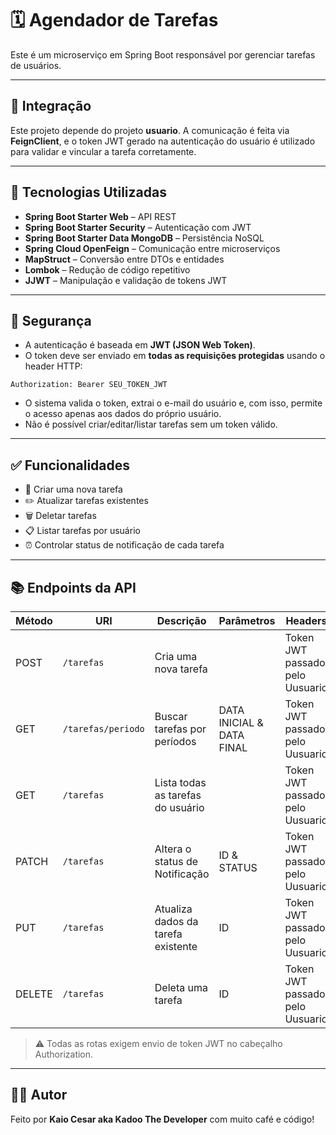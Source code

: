 # 🗓️ Agendador de Tarefas

Este é um microserviço em Spring Boot responsável por gerenciar tarefas de usuários.

---

## 🔗 Integração

Este projeto depende do projeto **usuario**. A comunicação é feita via **FeignClient**, e o token JWT gerado na autenticação do usuário é utilizado para validar e vincular a tarefa corretamente.

---

## 🧩 Tecnologias Utilizadas

- **Spring Boot Starter Web** – API REST  
- **Spring Boot Starter Security** – Autenticação com JWT  
- **Spring Boot Starter Data MongoDB** – Persistência NoSQL  
- **Spring Cloud OpenFeign** – Comunicação entre microserviços  
- **MapStruct** – Conversão entre DTOs e entidades  
- **Lombok** – Redução de código repetitivo  
- **JJWT** – Manipulação e validação de tokens JWT

---

## 🔐 Segurança

- A autenticação é baseada em **JWT (JSON Web Token)**.
- O token deve ser enviado em **todas as requisições protegidas** usando o header HTTP:

```http
Authorization: Bearer SEU_TOKEN_JWT
```

- O sistema valida o token, extrai o e-mail do usuário e, com isso, permite o acesso apenas aos dados do próprio usuário.
- Não é possível criar/editar/listar tarefas sem um token válido.

---

## ✅ Funcionalidades

- 🔄 Criar uma nova tarefa
- ✏️ Atualizar tarefas existentes
- 🗑️ Deletar tarefas
- 📋 Listar tarefas por usuário
- ⏰ Controlar status de notificação de cada tarefa

---

## 📚 Endpoints da API

| Método | URI               | Descrição                          | Parâmetros                            | Headers                                                  | Autenticado      |
|--------|-------------------|------------------------------------|---------------------------------------|------------------                                        |------------------|
| POST   | `/tarefas`        | Cria uma nova tarefa               |                                       | Token JWT passado pelo Uusuario                          | ✅               |
| GET    | `/tarefas/periodo`| Buscar tarefas por períodos        | DATA INICIAL & DATA FINAL             | Token JWT passado pelo Uusuario                          | ✅               |
| GET    | `/tarefas`        | Lista todas as tarefas do usuário  |                                       | Token JWT passado pelo Uusuario                          | ✅               |
| PATCH  | `/tarefas`        | Altera o status de Notificação     | ID & STATUS                           | Token JWT passado pelo Uusuario                          | ✅               |
| PUT    | `/tarefas`        | Atualiza dados da tarefa existente | ID                                    | Token JWT passado pelo Uusuario                          | ✅               |
| DELETE | `/tarefas`        | Deleta uma tarefa                  | ID                                    | Token JWT passado pelo Uusuario                          | ✅               |

> ⚠️ Todas as rotas exigem envio de token JWT no cabeçalho Authorization.

---
## 🧑‍💻 Autor

Feito por **Kaio Cesar aka Kadoo The Developer** com muito café e código!
